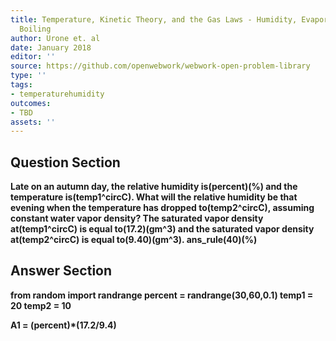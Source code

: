 ```yaml
---
title: Temperature, Kinetic Theory, and the Gas Laws - Humidity, Evaporation, and
  Boiling
author: Urone et. al
date: January 2018
editor: ''
source: https://github.com/openwebwork/webwork-open-problem-library
type: ''
tags:
- temperaturehumidity
outcomes:
- TBD
assets: ''
---
```


## Question Section 

<b>
Late on an autumn day, the relative humidity is(percent)(%) and the temperature is(temp1^circC). What will the relative humidity be that evening when the temperature has dropped to(temp2^circC), assuming constant water vapor density? The saturated vapor density at(temp1^circC) is equal to(17.2)(gm^3) and the saturated vapor density at(temp2^circC) is equal to(9.40)(gm^3).
ans_rule(40)(%)


## Answer Section

from random import randrange
percent = randrange(30,60,0.1)
temp1 = 20
temp2 = 10

A1 = (percent)*(17.2/9.4)